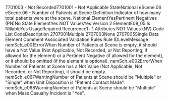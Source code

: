 

7701003 - Not Recorded7701001 - Not Applicable
StateNational
eScene.06
eScene.06 - Number of Patients at Scene
Definition
Indicator of how many total patients were at the scene.
National ElementYesPertinent Negatives (PN)No
State ElementYes
NOT ValuesYes
Version 2 ElementE08_05
Is NillableYes
UsageRequired
Recurrence1 : 1
Attributes
NOT Values (NV)
Code List
CodeDescription
2707001Multiple
2707003None
2707005Single
Data Element Comment
Associated Validation Rules
Rule IDLevelMessage
nemSch_e001ErrorWhen Number of Patients at Scene is empty, it should have a Not Value (Not Applicable, Not
Recorded, or Not Reporting, if allowed for the element) or a Pertinent Negative (if allowed for the
element), or it should be omitted (if the element is optional).
nemSch_e002ErrorWhen Number of Patients at Scene has a Not Value (Not Applicable, Not Recorded, or Not
Reporting), it should be empty.
nemSch_e067WarningNumber of Patients at Scene should be "Multiple" or "Single" when Unit Disposition is "Patient
Contact Made".
nemSch_e068WarningNumber of Patients at Scene should be "Multiple" when Mass Casualty Incident is "Yes".